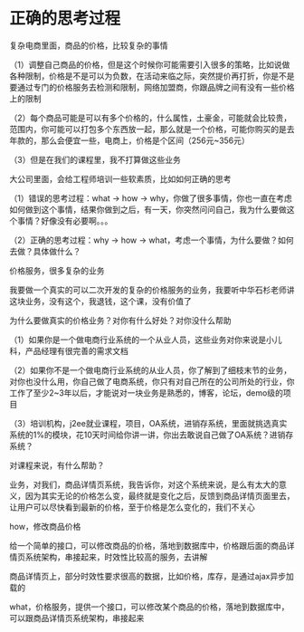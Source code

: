 # 正确的思考过程


复杂电商里面，商品的价格，比较复杂的事情

（1）调整自己商品的价格，但是这个时候你可能需要引入很多的策略，比如说做各种限制，价格是不是可以为负数，在活动来临之际，突然提价再打折，你是不是要通过专门的价格服务去检测和限制，网络加盟商，你跟品牌之间有没有一些价格上的限制

（2）每个商品可能是可以有多个价格的，什么属性，土豪金，可能就会比较贵，范围内，你可能可以打包多个东西放一起，那么就是一个价格，可能你购买的是去年款的，那么会便宜一些，电商上，价格是个区间（256元~356元）

（3）但是在我们的课程里，我不打算做这些业务

大公司里面，会给工程师培训一些软素质，比如如何正确的思考

（1）错误的思考过程：what -> how -> why，你做了很多事情，你也一直在考虑如何做到这个事情，结果你做到之后，有一天，你突然问问自己，我为什么要做这个事情？好像没有必要啊。。。

（2）正确的思考过程：why -> how -> what，考虑一个事情，为什么要做？如何去做？具体做什么？

价格服务，很多复杂的业务

我要做一个真实的可以二次开发的复杂的价格服务的业务，我要听中华石杉老师讲这块业务，没有这个，我退钱，这个课，没有价值了

为什么要做真实的价格业务？对你有什么好处？对你没什么帮助

（1）如果你是一个做电商行业系统的一个从业人员，这些业务对你来说是小儿科，产品经理有很完善的需求文档

（2）如果你不是一个做电商行业系统的从业人员，你了解到了细枝末节的业务，对你也没什么用，你自己做了电商系统，你只有对自己所在的公司所处的行业，你工作了至少2~3年以后，才能说对一块业务是熟悉的，博客，论坛，demo级的项目

（3）培训机构，j2ee就业课程，项目，OA系统，进销存系统，里面就挑选真实系统的1%的模块，花10天时间给你讲一讲，你出去敢说自己做了OA系统？进销存系统？

对课程来说，有什么帮助？

业务，对我们，商品详情页系统，我告诉你，对这个系统来说，是么有太大的意义，因为其实无论的价格怎么变，最终就是变化之后，反馈到商品详情页面里去，让用户可以尽快看到最新的价格，至于价格是怎么变化的，我们不关心

how，修改商品价格

给一个简单的接口，可以修改商品的价格，落地到数据库中，价格跟后面的商品详情页系统架构，串接起来，时效性比较高的服务，去讲解

商品详情页上，部分时效性要求很高的数据，比如价格，库存，是通过ajax异步加载的

what，价格服务，提供一个接口，可以修改某个商品的价格，落地到数据库中，可以跟商品详情页系统架构，串接起来

